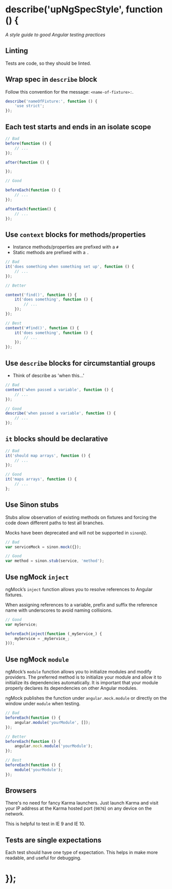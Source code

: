 # describe('upNgSpecStyle', function () {

*A style guide to good Angular testing practices*

## Linting

Tests are code, so they should be linted.

## Wrap spec in `describe` block

Follow this convention for the message: `<name-of-fixture>:`.

```javascript
describe('nameOfFixture:', function () {
    'use strict';
});
```

## Each test starts and ends in an isolate scope

```javascript
// Bad
before(function () {
    // ...
});

after(function () {

});

// Good

beforeEach(function () {
    // ...
});

afterEach(function() {
    // ...
});
```

## Use `context` blocks for methods/properties
* Instance methods/properties are prefixed with a `#`
* Static methods are prefixed with a `.`

```javascript
// Bad
it('does something when something set up', function () {
    // ...
});

// Better

context('find()', function () {
    it('does something', function () {
        // ...
    });
});

// Best
context('#find()', function () {
    it('does something', function () {
        // ...
    });
});
```

## Use `describe` blocks for circumstantial groups
* Think of describe as 'when this...'

```javascript
// Bad
context('when passed a variable', function () {
    // ...
});

// Good
describe('when passed a variable', function () {
    // ...
});
``` 

## `it` blocks should be declarative

```javascript
// Bad
it('should map arrays', function () {
    // ...
});

// Good
it('maps arrays', function () {
    // ...
};
```
## Use Sinon stubs

Stubs allow observation of existing methods on fixtures and forcing the code down different paths to test all branches.

Mocks have been deprecated and will not be supported in `sinon@2`.

```javascript
// Bad
var serviceMock = sinon.mock({});

// Good
var method = sinon.stub(service, 'method');
```

## Use ngMock `inject`

ngMock’s `inject` function allows you to resolve references to Angular fixtures.

When assigning references to a variable, prefix and suffix the reference name with underscores to avoid naming collisions.

```javascript
// Good
var myService;

beforeEach(inject(function (_myService_) {
    myService = _myService_;
}));
```

## Use ngMock `module`

ngMock’s `module` function allows you to initialize modules and modify providers. The preferred method is to initialize your module and allow it to initialize its dependencies automatically. It is important that your module properly declares its dependencies on other Angular modules.

ngMock publishes the function under `angular.mock.module` or directly on the window under `module` when testing.

```javascript
// Bad
beforeEach(function () {
    angular.module('yourModule', []);
});

// Better
beforeEach(function () {
    angular.mock.module('yourModule');
});

// Best
beforeEach(function () {
    module('yourModule');
});
```

## Browsers

There's no need for fancy Karma launchers. Just launch Karma and visit your IP address at the Karma hosted port (`9876`) on any device on the network.

This is helpful to test in IE 9 and IE 10.

## Tests are single expectations

Each test should have one type of expectation. This helps in make more readable, and useful for debugging.

# });
